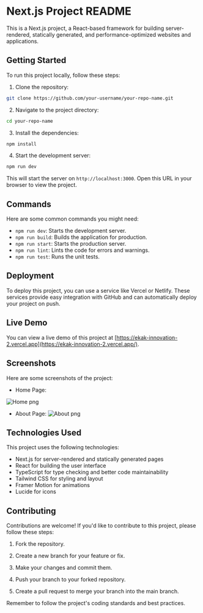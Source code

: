 # Next.js Project README

This is a Next.js project, a React-based framework for building server-rendered, statically generated, and performance-optimized websites and applications.

## Getting Started

To run this project locally, follow these steps:

1. Clone the repository:
```bash
git clone https://github.com/your-username/your-repo-name.git
```
2. Navigate to the project directory:
```bash
cd your-repo-name
```
3. Install the dependencies:
```bash
npm install
```
4. Start the development server:
```bash
npm run dev
```
This will start the server on `http://localhost:3000`. Open this URL in your browser to view the project.

## Commands

Here are some common commands you might need:

* `npm run dev`: Starts the development server.
* `npm run build`: Builds the application for production.
* `npm run start`: Starts the production server.
* `npm run lint`: Lints the code for errors and warnings.
* `npm run test`: Runs the unit tests.

## Deployment

To deploy this project, you can use a service like Vercel or Netlify. These services provide easy integration with GitHub and can automatically deploy your project on push.

## Live Demo

You can view a live demo of this project at [https://ekak-innovation-2.vercel.app](https://ekak-innovation-2.vercel.app/).

## Screenshots

Here are some screenshots of the project:

* Home Page:

![Home png](https://github.com/user-attachments/assets/834bfe8b-aeca-4eb6-a9cd-70f36908ab62)
* About Page:
![About png](https://github.com/user-attachments/assets/8cd6a58b-50a1-4ec9-a1e5-add8e0343b56)



## Technologies Used

This project uses the following technologies:

* Next.js for server-rendered and statically generated pages
* React for building the user interface
* TypeScript for type checking and better code maintainability
* Tailwind CSS for styling and layout
* Framer Motion for animations
* Lucide for icons

## Contributing

Contributions are welcome! If you'd like to contribute to this project, please follow these steps:

1. Fork the repository.
2. Create a new branch for your feature or fix.

3. Make your changes and commit them.
4. Push your branch to your forked repository.
5. Create a pull request to merge your branch into the main branch.

Remember to follow the project's coding standards and best practices.



